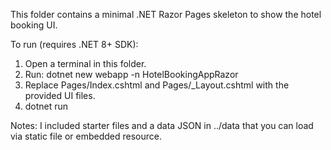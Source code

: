 This folder contains a minimal .NET Razor Pages skeleton to show the hotel booking UI.

To run (requires .NET 8+ SDK):

1. Open a terminal in this folder.
2. Run: dotnet new webapp -n HotelBookingAppRazor
3. Replace Pages/Index.cshtml and Pages/\_Layout.cshtml with the provided UI files.
4. dotnet run

Notes: I included starter files and a data JSON in ../data that you can load via static file or embedded resource.
